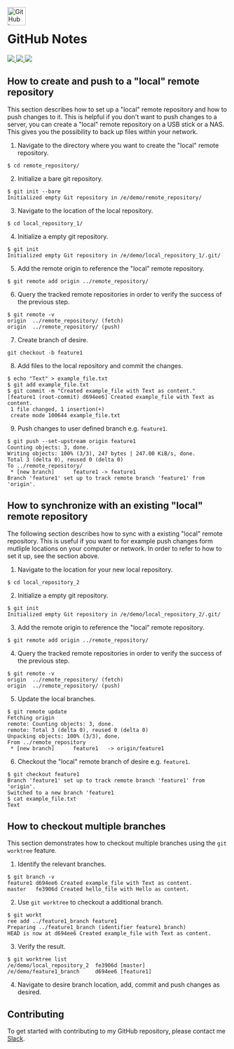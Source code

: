 <img src="https://proxy.duckduckgo.com/iu/?u=https%3A%2F%2Ftse3.mm.bing.net%2Fth%3Fid%3DOIP.ezVfzOR8He-NjWrfEdl3QQHaHa%26pid%3D15.1&f=1" alt="GitHub logo" height="42px" width="42px" align="left"><br>

# GitHub Notes
<div>
    <a href="https://github.com/NaPiZip/Tipps-and-tricks">
        <img src="https://img.shields.io/badge/Document%20Version-0.0.1-green.svg"/>
    </a>
    <a href="https://www.microsoft.com">
        <img src="https://img.shields.io/badge/Windows%2010%20x64-10.0.17134%20Build%2017134-blue.svg"/>
    </a>
    <a href="https://github.com/">
        <img src="https://img.shields.io/badge/Git%20Version-2.17.1-blue.svg"/>
    </a>
</div>

## How to create and push to a "local" remote repository
This section describes how to set up a "local" remote repository and how to push changes to it. This is helpful if you don't want to push changes to a server, you can create a "local" remote repository on a USB stick or a NAS. This gives you the possibility to back up files within your network.

1. Navigate to the directory where you want to create the "local" remote repository.
```
$ cd remote_repository/
```
2. Initialize a bare git repository.
```
$ git init --bare
Initialized empty Git repository in /e/demo/remote_repository/
```
3. Navigate to the location of the local repository.
```
$ cd local_repository_1/
```
4. Initialize a empty git repository.
```
$ git init
Initialized empty Git repository in /e/demo/local_repository_1/.git/
```
5. Add the remote origin to reference the "local" remote repository.
```
$ git remote add origin ../remote_repository/
```
6. Query the tracked remote repositories in order to verify the success of the previous step.
```
$ git remote -v
origin  ../remote_repository/ (fetch)
origin  ../remote_repository/ (push)
```
7. Create branch of desire.
```
git checkout -b feature1
```
8. Add files to the local repository and commit the changes.
```
$ echo "Text" > example_file.txt
$ git add example_file.txt
$ git commit -m "Created example_file with Text as content."
[feature1 (root-commit) d694ee6] Created example_file with Text as content.
 1 file changed, 1 insertion(+)
 create mode 100644 example_file.txt
```
9. Push changes to user defined branch e.g. `feature1`.
```
$ git push --set-upstream origin feature1
Counting objects: 3, done.
Writing objects: 100% (3/3), 247 bytes | 247.00 KiB/s, done.
Total 3 (delta 0), reused 0 (delta 0)
To ../remote_repository/
 * [new branch]      feature1 -> feature1
Branch 'feature1' set up to track remote branch 'feature1' from 'origin'.
```

## How to synchronize with an existing "local" remote repository
The following section describes how to sync with a existing "local" remote repository. This is useful if you want to for example push changes form mutliple locations on your computer or network. In order to refer to how to set it up, see the section above.

1. Navigate to the location for your new local repository.
```
$ cd local_repository_2
```
2. Initialize a empty git repository.
```
$ git init
Initialized empty Git repository in /e/demo/local_repository_2/.git/
```
3. Add the remote origin to reference the "local" remote repository.
```
$ git remote add origin ../remote_repository/
```
4. Query the tracked remote repositories in order to verify the success of the previous step.
```
$ git remote -v
origin  ../remote_repository/ (fetch)
origin  ../remote_repository/ (push)
```
5. Update the local branches.
```
$ git remote update
Fetching origin
remote: Counting objects: 3, done.
remote: Total 3 (delta 0), reused 0 (delta 0)
Unpacking objects: 100% (3/3), done.
From ../remote_repository
 * [new branch]      feature1   -> origin/feature1
```
6. Checkout the "local" remote branch of desire e.g. `feature1`.
```
$ git checkout feature1
Branch 'feature1' set up to track remote branch 'feature1' from 'origin'.
Switched to a new branch 'feature1
$ cat example_file.txt
Text
```

## How to checkout multiple branches
This section demonstrates how to checkout multiple branches using the `git worktree` feature.

1. Identify the relevant branches.
```
$ git branch -v
feature1 d694ee6 Created example_file with Text as content.
master   fe3906d Created hello_file with Hello as content.
```
2. Use `git worktree` to checkout a additional branch.
```
$ git workt
ree add ../feature1_branch feature1
Preparing ../feature1_branch (identifier feature1_branch)
HEAD is now at d694ee6 Created example_file with Text as content.
```
3. Verify the result.
```
$ git worktree list
/e/demo/local_repository_2  fe3906d [master]
/e/demo/feature1_branch     d694ee6 [feature1]
```
4. Navigate to desire branch location, add, commit and push changes as desired.

## Contributing
To get started with contributing to my GitHub repository, please contact me [Slack](https://join.slack.com/t/napi-friends/shared_invite/enQtNDg3OTg5NDc1NzUxLWU1MWNhNmY3ZTVmY2FkMDM1ODg1MWNlMDIyYTk1OTg4OThhYzgyNDc3ZmE5NzM1ZTM2ZDQwZGI0ZjU2M2JlNDU).
